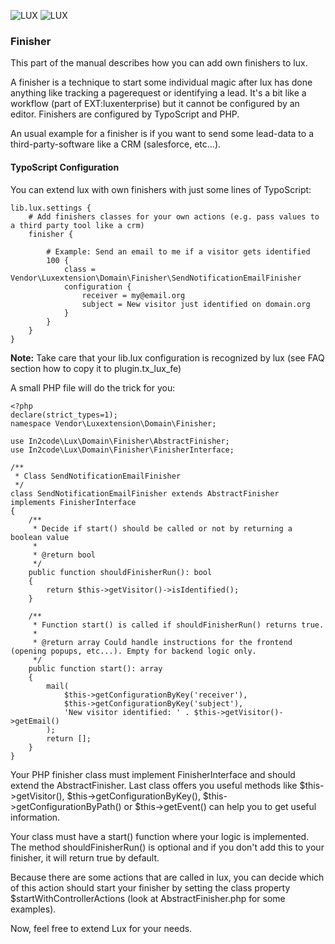 ![LUX](../../Images/logo_claim.svg#gh-light-mode-only "LUX")
![LUX](../../Images/logo_claim_white.svg#gh-dark-mode-only "LUX")

### Finisher

This part of the manual describes how you can add own finishers to lux.

A finisher is a technique to start some individual magic after lux has done anything like tracking a pagerequest or
identifying a lead. It's a bit like a workflow (part of EXT:luxenterprise) but it cannot be configured by an editor.
Finishers are configured by TypoScript and PHP.

An usual example for a finisher is if you want to send some lead-data to a third-party-software like a CRM
(salesforce, etc...).


#### TypoScript Configuration

You can extend lux with own finishers with just some lines of TypoScript:

```
lib.lux.settings {
    # Add finishers classes for your own actions (e.g. pass values to a third party tool like a crm)
    finisher {

        # Example: Send an email to me if a visitor gets identified
        100 {
            class = Vendor\Luxextension\Domain\Finisher\SendNotificationEmailFinisher
            configuration {
                receiver = my@email.org
                subject = New visitor just identified on domain.org
            }
        }
    }
}
```

**Note:** Take care that your lib.lux configuration is recognized by lux (see FAQ section how to copy it to plugin.tx_lux_fe)


A small PHP file will do the trick for you:

```
<?php
declare(strict_types=1);
namespace Vendor\Luxextension\Domain\Finisher;

use In2code\Lux\Domain\Finisher\AbstractFinisher;
use In2code\Lux\Domain\Finisher\FinisherInterface;

/**
 * Class SendNotificationEmailFinisher
 */
class SendNotificationEmailFinisher extends AbstractFinisher implements FinisherInterface
{
    /**
     * Decide if start() should be called or not by returning a boolean value
     *
     * @return bool
     */
    public function shouldFinisherRun(): bool
    {
        return $this->getVisitor()->isIdentified();
    }

    /**
     * Function start() is called if shouldFinisherRun() returns true.
     *
     * @return array Could handle instructions for the frontend (opening popups, etc...). Empty for backend logic only.
     */
    public function start(): array
    {
        mail(
            $this->getConfigurationByKey('receiver'),
            $this->getConfigurationByKey('subject'),
            'New visitor identified: ' . $this->getVisitor()->getEmail()
        );
        return [];
    }
}

```

Your PHP finisher class must implement FinisherInterface and should extend the AbstractFinisher. Last class offers you
useful methods like $this->getVisitor(), $this->getConfigurationByKey(), $this->getConfigurationByPath()
or $this->getEvent() can help you to get useful information.

Your class must have a start() function where your logic is implemented. The method shouldFinisherRun() is optional
and if you don't add this to your finisher, it will return true by default.

Because there are some actions that are called in lux, you can decide which of this action should start your finisher
by setting the class property $startWithControllerActions (look at AbstractFinisher.php for some examples).

Now, feel free to extend Lux for your needs.
